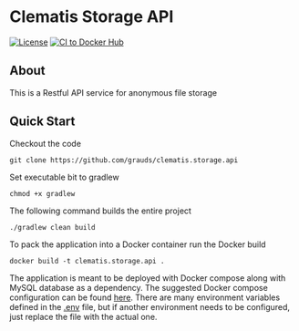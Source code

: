 # Clematis Storage API 
  
[![License](https://img.shields.io/badge/License-GPLv2%202.0-blue.svg)](https://www.gnu.org/licenses/gpl-3.0.html)
[![CI to Docker Hub](https://github.com/grauds/clematis.storage.api/actions/workflows/CI_to_Docker_Hub.yml/badge.svg)](https://github.com/grauds/clematis.storage.api/actions/workflows/CI_to_Docker_Hub.yml)

## About

This is a Restful API service for anonymous file storage 

## Quick Start

Checkout the code
```
git clone https://github.com/grauds/clematis.storage.api
```                                                            

Set executable bit to gradlew
```
chmod +x gradlew
```

The following command builds the entire project
```
./gradlew clean build
```

To pack the application into a Docker container run the Docker build
```
docker build -t clematis.storage.api .
```
The application is meant to be deployed with Docker compose along with MySQL database as a dependency. The suggested Docker compose configuration can be found [here](https://github.com/grauds/clematis.storage.api/blob/master/jenkins/docker-compose.yml). There are many environment variables defined in the [.env](https://github.com/grauds/money.tracker.api/blob/master/jenkins/.env) file, but if another environment needs to be configured, just replace the file with the actual one.

